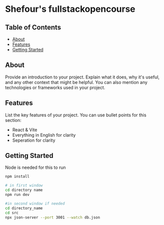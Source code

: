 # Shefour's fullstackopencourse

## Table of Contents

- [About](#about)
- [Features](#features)
- [Getting Started](#getting-started)

## About

Provide an introduction to your project. Explain what it does, why it's useful, and any other context that might be helpful. You can also mention any technologies or frameworks used in your project.

## Features

List the key features of your project. You can use bullet points for this section:

- React & Vite
- Everything in English for clarity
- Seperation for clarity

## Getting Started
Node is needed for this to run

```bash
npm install

# in first window
cd directory name
npm run dev

#in second window if needed
cd directory_name
cd src
npx json-server --port 3001 --watch db.json
